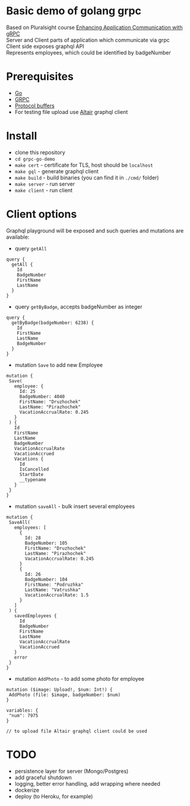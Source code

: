# Basic demo of golang grpc 
 Based on Pluralsight course [Enhancing Application Communication with gRPC](https://app.pluralsight.com/library/courses/grpc-enhancing-application-communication/)  
 Server and Client parts of application which communicate via grpc  
 Client side exposes graphql API  
 Represents employees, which could be identified by badgeNumber  

# Prerequisites
 - [Go](https://golang.org/)  
 - [GRPC](https://grpc.io/docs/quickstart/go/#grpc)  
 - [Protocol buffers](https://grpc.io/docs/quickstart/go/#protocol-buffers)  
 - For testing file upload use [Altair](https://altair.sirmuel.design/) graphql client  

# Install
 - clone this repository  
 - `cd grpc-go-demo`  
 - `make cert` - certificate for TLS, host should be `localhost`  
 - `make gql` - generate graphql client  
 - `make build` - build binaries (you can find it in `./cmd/` folder)  
 - `make server` - run server  
 - `make client` - run client  

# Client options
 Graphql playground will be exposed and such queries and mutations are available:
 - query `getAll`
```
query {
  getAll {
    Id
    BadgeNumber
    FirstName
    LastName
  }
}

```
  - query `getByBadge`, accepts badgeNumber as integer
```
query {
  getByBadge(badgeNumber: 6238) {
    Id
    FirstName
    LastName
    BadgeNumber
  }
}
```
 - mutation `Save` to add new Employee
 ```
 mutation {
  Save(
    employee: {
      Id: 25
      BadgeNumber: 4040
      FirstName: "Druzhochek"
      LastName: "Pirazhochek"
      VacationAccrualRate: 0.245
    }
  ) {
    Id
    FirstName
    LastName
    BadgeNumber
    VacationAccrualRate
    VacationAccrued
    Vacations {
      Id
      IsCancelled
      StartDate
      __typename
    }
  }
}
```
 - mutation `saveAll` - bulk insert several employees
 ```
 mutation {
  SaveAll(
    employees: [
      {
        Id: 28
        BadgeNumber: 105
        FirstName: "Druzhochek"
        LastName: "Pirazhochek"
        VacationAccrualRate: 0.245
      }
      {
        Id: 26
        BadgeNumber: 104
        FirstName: "Podruzhka"
        LastName: "Vatrushka"
        VacationAccrualRate: 1.5
      }
    ]
  ) {
    savedEmployees {
      Id
      BadgeNumber
      FirstName
      LastName
      VacationAccrualRate
      VacationAccrued
    }
    error
  }
}

```
 - mutation `AddPhoto` - to add some photo for employee
 ```
 mutation ($image: Upload!, $num: Int!) {
  AddPhoto (file: $image, badgeNumber: $num)
}

variables: {
  "num": 7975
}

// to upload file Altair graphql client could be used
 ```

 # TODO
  - persistence layer for server (Mongo/Postgres)
  - add graceful shutdown
  - logging, better error handling, add wrapping where needed
  - dockerize
  - deploy (to Heroku, for example)